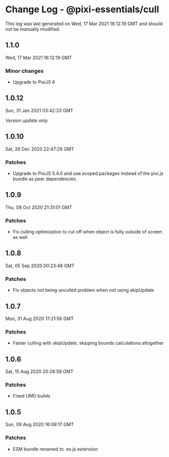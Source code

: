 # Change Log - @pixi-essentials/cull

This log was last generated on Wed, 17 Mar 2021 16:12:19 GMT and should not be manually modified.

## 1.1.0
Wed, 17 Mar 2021 16:12:19 GMT

### Minor changes

- Upgrade to PixiJS 6

## 1.0.12
Sun, 31 Jan 2021 03:42:33 GMT

*Version update only*

## 1.0.10
Sat, 26 Dec 2020 22:47:29 GMT

### Patches

- Upgrade to PixiJS 5.4.0 and use scoped packages instead of the pixi.js bundle as peer dependencies.

## 1.0.9
Thu, 08 Oct 2020 21:31:01 GMT

### Patches

- Fix culling optimization to cut off when object is fully outside of screen as well

## 1.0.8
Sat, 05 Sep 2020 00:23:48 GMT

### Patches

- Fix objects not being unculled problem when not using skipUpdate

## 1.0.7
Mon, 31 Aug 2020 17:21:56 GMT

### Patches

- Faster culling with skipUpdate, skipping bounds calculations altogether

## 1.0.6
Sat, 15 Aug 2020 20:26:58 GMT

### Patches

- Fixed UMD builds

## 1.0.5
Sun, 09 Aug 2020 16:09:17 GMT

### Patches

- ESM bundle renamed to .es.js extension


